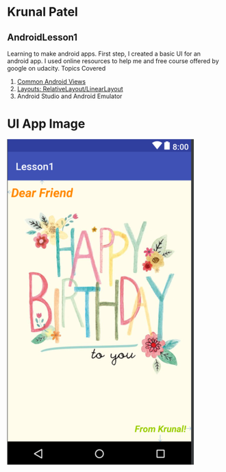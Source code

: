 # Krunal Patel
## AndroidLesson1
  Learning to make android apps. First step, I created a basic UI for an android app. I used online resources to help me and free course offered by google on udacity.
  Topics Covered
  1. [Common Android Views](https://drive.google.com/file/d/0B5XIkMkayHgRMVljUVIyZzNmQUU/view "Common Android Views") 
  2. [Layouts: RelativeLayout/LinearLayout](https://developer.android.com/guide/topics/ui/declaring-layout.html "Layouts")
  3. Android Studio and Android Emulator


# UI App Image
![Scheme](githubImages/HappyBirthdayApp.PNG)

